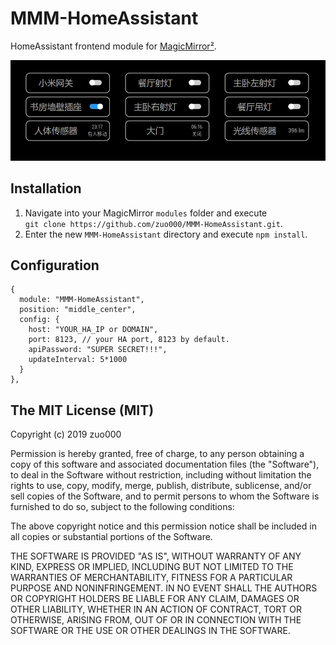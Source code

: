 # MMM-HomeAssistant
HomeAssistant frontend module for [MagicMirror²](https://github.com/MichMich/MagicMirror).

![ScreenShot](screenshot.jpg?raw=true "ScreenShot")

## Installation

1. Navigate into your MagicMirror `modules` folder and execute<br>
`git clone https://github.com/zuo000/MMM-HomeAssistant.git`.
2. Enter the new `MMM-HomeAssistant` directory and execute `npm install`.

## Configuration

```
{
  module: "MMM-HomeAssistant",
  position: "middle_center",
  config: {
    host: "YOUR_HA_IP or DOMAIN",
    port: 8123, // your HA port, 8123 by default.
    apiPassword: "SUPER SECRET!!!",
    updateInterval: 5*1000
  }
},
```
## The MIT License (MIT)

Copyright (c) 2019 zuo000

Permission is hereby granted, free of charge, to any person obtaining a copy
of this software and associated documentation files (the "Software"), to deal
in the Software without restriction, including without limitation the rights
to use, copy, modify, merge, publish, distribute, sublicense, and/or sell
copies of the Software, and to permit persons to whom the Software is
furnished to do so, subject to the following conditions:

The above copyright notice and this permission notice shall be included in all
copies or substantial portions of the Software.

THE SOFTWARE IS PROVIDED "AS IS", WITHOUT WARRANTY OF ANY KIND, EXPRESS OR
IMPLIED, INCLUDING BUT NOT LIMITED TO THE WARRANTIES OF MERCHANTABILITY,
FITNESS FOR A PARTICULAR PURPOSE AND NONINFRINGEMENT. IN NO EVENT SHALL THE
AUTHORS OR COPYRIGHT HOLDERS BE LIABLE FOR ANY CLAIM, DAMAGES OR OTHER
LIABILITY, WHETHER IN AN ACTION OF CONTRACT, TORT OR OTHERWISE, ARISING FROM,
OUT OF OR IN CONNECTION WITH THE SOFTWARE OR THE USE OR OTHER DEALINGS IN THE
SOFTWARE.
